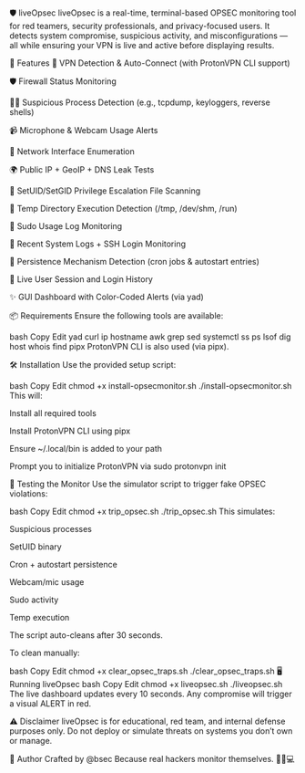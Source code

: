🛡️ liveOpsec
liveOpsec is a real-time, terminal-based OPSEC monitoring tool for red teamers, security professionals, and privacy-focused users. It detects system compromise, suspicious activity, and misconfigurations — all while ensuring your VPN is live and active before displaying results.

🚀 Features
🔐 VPN Detection & Auto-Connect (with ProtonVPN CLI support)

🛡️ Firewall Status Monitoring

🕵️‍♂️ Suspicious Process Detection (e.g., tcpdump, keyloggers, reverse shells)

📹 Microphone & Webcam Usage Alerts

📡 Network Interface Enumeration

🌍 Public IP + GeoIP + DNS Leak Tests

📛 SetUID/SetGID Privilege Escalation File Scanning

🧟 Temp Directory Execution Detection (/tmp, /dev/shm, /run)

🧾 Sudo Usage Log Monitoring

📜 Recent System Logs + SSH Login Monitoring

🚀 Persistence Mechanism Detection (cron jobs & autostart entries)

👥 Live User Session and Login History

✨ GUI Dashboard with Color-Coded Alerts (via yad)

📦 Requirements
Ensure the following tools are available:

bash
Copy
Edit
yad curl ip hostname awk grep sed systemctl ss ps lsof dig host whois find pipx
ProtonVPN CLI is also used (via pipx).

🛠️ Installation
Use the provided setup script:

bash
Copy
Edit
chmod +x install-opsecmonitor.sh
./install-opsecmonitor.sh
This will:

Install all required tools

Install ProtonVPN CLI using pipx

Ensure ~/.local/bin is added to your path

Prompt you to initialize ProtonVPN via sudo protonvpn init

🧪 Testing the Monitor
Use the simulator script to trigger fake OPSEC violations:

bash
Copy
Edit
chmod +x trip_opsec.sh
./trip_opsec.sh
This simulates:

Suspicious processes

SetUID binary

Cron + autostart persistence

Webcam/mic usage

Sudo activity

Temp execution

The script auto-cleans after 30 seconds.

To clean manually:

bash
Copy
Edit
chmod +x clear_opsec_traps.sh
./clear_opsec_traps.sh
🖥️ Running liveOpsec
bash
Copy
Edit
chmod +x liveopsec.sh
./liveopsec.sh
The live dashboard updates every 10 seconds. Any compromise will trigger a visual ALERT in red.

⚠️ Disclaimer
liveOpsec is for educational, red team, and internal defense purposes only. Do not deploy or simulate threats on systems you don’t own or manage.

👤 Author
Crafted by @bsec
Because real hackers monitor themselves. 🕵️‍♂️💻

